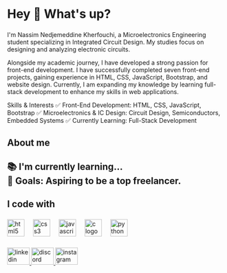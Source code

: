 <h1 align="left">Hey 👋 What's up?</h1>

###

<p align="left">I'm Nassim Nedjemeddine Kherfouchi, a Microelectronics Engineering student specializing in Integrated Circuit Design. My studies focus on designing and analyzing electronic circuits.

Alongside my academic journey, I have developed a strong passion for front-end development. I have successfully completed seven front-end projects, gaining experience in HTML, CSS, JavaScript, Bootstrap, and website design. Currently, I am expanding my knowledge by learning full-stack development to enhance my skills in web applications.

Skills & Interests
✅ Front-End Development: HTML, CSS, JavaScript, Bootstrap
✅ Microelectronics & IC Design: Circuit Design, Semiconductors, Embedded Systems
✅ Currently Learning: Full-Stack Development</p>

###

<h2 align="left">About me</h2>

###

<h2 align="left">📚 I'm currently learning...<br>🎯 Goals: Aspiring to be a top freelancer.</h2>

###

<h2 align="left">I code with</h2>

###

<div align="left">
  <img src="https://cdn.jsdelivr.net/gh/devicons/devicon/icons/html5/html5-original.svg" height="40" alt="html5 logo"  />
  <img width="12" />
  <img src="https://cdn.jsdelivr.net/gh/devicons/devicon/icons/css3/css3-original.svg" height="40" alt="css3 logo"  />
  <img width="12" />
  <img src="https://cdn.jsdelivr.net/gh/devicons/devicon/icons/javascript/javascript-original.svg" height="40" alt="javascript logo"  />
  <img width="12" />
  <img src="https://cdn.jsdelivr.net/gh/devicons/devicon/icons/c/c-original.svg" height="40" alt="c logo"  />
  <img width="12" />
  <img src="https://cdn.jsdelivr.net/gh/devicons/devicon/icons/python/python-original.svg" height="40" alt="python logo"  />
</div>

###

<div align="left">
  <a href="https://www.linkedin.com/in/k-n-n-7792a013b/" target="_blank">
    <img src="https://raw.githubusercontent.com/maurodesouza/profile-readme-generator/master/src/assets/icons/social/linkedin/default.svg" width="52" height="40" alt="linkedin logo"  />
  </a>
  <a href="https://discordapp.com/users/thepunisher911" target="_blank">
    <img src="https://raw.githubusercontent.com/maurodesouza/profile-readme-generator/master/src/assets/icons/social/discord/default.svg" width="52" height="40" alt="discord logo"  />
  </a>
  <a href="https://www.instagram.com/simou__255" target="_blank">
    <img src="https://raw.githubusercontent.com/maurodesouza/profile-readme-generator/master/src/assets/icons/social/instagram/default.svg" width="52" height="40" alt="instagram logo"  />
  </a>
</div>

###
